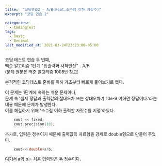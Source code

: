 ```yaml
---
title:  "코딩연습2 - A/B(Feat.소수점 이하 자릿수)"
excerpt: "코딩 연습 2"

categories:
  - CodingTest
tags:
  - Basic
  - Decimal
last_modified_at: 2021-03-24T23:23:00-05:00
---
```


코딩 테스트 연습 두 번째,  
백준 알고리즘 1단계 "입출력과 사칙연산" - A/B  
(문제 원문은 백준 알고리즘 1008번 참고)  
  
본격적인 코딩테스트 준비를 위해 기초부터 빠르게 풀어보기로 했다.    
  
이 문제는 1단계에 속하는 쉬운 문제이나,  
문제 속 '실제 정답과 출력값의 절대오차 또는 상대오차가 10e-9 이하면 정답이다.'라는 내용 때문에 문제가 발생한다.  
이를 해결하기 위해 '소수점 이하 출력할 자릿수를 지정'하였다.  
```c++
    cout << fixed;  
    cout.precision(10); 
``` 
  
추가로, 입력은 정수이기 때문에 출력값의 자료형을 강제로 double형으로 만들어 주었다.  
```c++
    cout<<(double)a/b;.  
```
여기서 a와 b는 처음 입력받은 두 정수이다.  
  